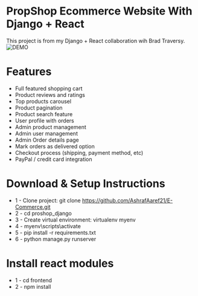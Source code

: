 # PropShop Ecommerce Website With Django + React


This project is from my Django + React collaboration wih Brad Traversy. ![DEMO](../master/static/images/proshop_django_demo.png)


# Features
* Full featured shopping cart
* Product reviews and ratings
* Top products carousel
* Product pagination
* Product search feature
* User profile with orders
* Admin product management
* Admin user management
* Admin Order details page
* Mark orders as delivered option
* Checkout process (shipping, payment method, etc)
* PayPal / credit card integration


# Download & Setup Instructions

* 1 - Clone project: git clone https://github.com/AshrafAaref21/E-Commerce.git
* 2 - cd proshop_django
* 3 - Create virtual environment: virtualenv myenv
* 4 - myenv\scripts\activate
* 5 - pip install -r requirements.txt
* 6 - python manage.py runserver

# Install react modules
* 1 - cd frontend
* 2 - npm install
